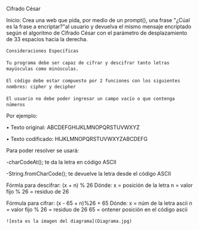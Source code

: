 Cifrado César

Inicio:
	Crea una web que pida, por medio de un prompt(), una frase "¿Cúal es la frase a encriptar?"al usuario y devuelva el mismo mensaje encriptado según el algoritmo de Cifrado César con el parámetro de desplazamiento de 33 espacios hacia la derecha.

	Consideraciones Específicas

	Tu programa debe ser capaz de cifrar y descifrar tanto letras mayúsculas como minúsculas.
	
	El código debe estar compuesto por 2 funciones con los siguientes nombres: cipher y decipher

	El usuario no debe poder ingresar un campo vacío o que contenga números

Por ejemplo:

• Texto original: ABCDEFGHIJKLMNOPQRSTUVWXYZ

• Texto codificado: HIJKLMNOPQRSTUVWXYZABCDEFG


Para poder resolver se usará:

-charCodeAt(); te da la letra en código ASCII

-String.fromCharCode(); te devuelve la letra desde el código ASCII

Fórmla para descifrar: (x + n) % 26
	Dónde:
		x = posición de la letra
		n = valor fijo
		% 26 = residuo de 26	 

Fórmula para cifrar: (x - 65 + n)%26 + 65
	Dónde:
		x = núm de la letra ascii
		n = valor fijo 
		% 26 = residuo de 26 
		65 = ontener posición en el código ascii




	![esta es la imagen del diagrama](Diagrama.jpg)